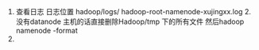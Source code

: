 1. 查看日志  日志位置
hadoop/logs/ hadoop-root-namenode-xujingxx.log 
2.没有datanode
 主机的话直接删除Hadoop/tmp 下的所有文件
 然后hadoop namenode -format
 3.